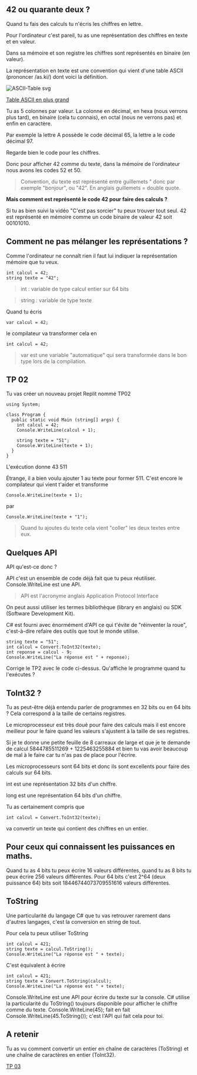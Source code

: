 ## 42 ou quarante deux ?

Quand tu fais des calculs tu n'écris les chiffres en lettre.

Pour l'ordinateur c'est pareil, tu as une représentation des chiffres en texte et en valeur.

Dans sa mémoire et son registre les chiffres sont représentés en binaire (en valeur).

La représentation en texte est une convention qui vient d'une table ASCII (prononcer /as.ki/) dont voici la définition.

![ASCII-Table svg](https://user-images.githubusercontent.com/802089/175801750-87373dae-8b38-41d3-84e5-7d0639d2963c.png)

[Table ASCII en plus grand](https://upload.wikimedia.org/wikipedia/commons/d/dd/ASCII-Table.svg)

Tu as 5 colonnes par valeur. La colonne en décimal, en hexa (nous verrons plus tard), en binaire (cela tu connais), en octal (nous ne verrons pas) et enfin en caractère.

Par exemple la lettre A possède le code décimal 65, la lettre a le code décimal 97.

Regarde bien le code pour les chiffres.

Donc pour afficher 42 comme du texte, dans la mémoire de l'ordinateur nous avons les codes 52 et 50.

> Convention, du texte est représenté entre guillemets " donc par exemple "bonjour", ou "42". En anglais guillemets = double quote.

**Mais comment est représenté le code 42 pour faire des calculs ?**

Si tu as bien suivi la vidéo "C'est pas sorcier" tu peux trouver tout seul. 42 est représenté en mémoire comme un code binaire de valeur 42 soit 00101010.

## Comment ne pas mélanger les représentations ?

Comme l'ordinateur ne connaît rien il faut lui indiquer la représentation mémoire que tu veux.

```
int calcul = 42;
string texte = "42";
```

> int : variable de type calcul entier sur 64 bits

> string : variable de type texte

Quand tu écris
```
var calcul = 42;
```
le compilateur va transformer cela en
```
int calcul = 42;
```

> var est une variable "automatique" qui sera transformée dans le bon type lors de la compilation.


## TP 02

Tu vas créer un nouveau projet Replit nommé TP02

```
using System;

class Program {
  public static void Main (string[] args) {
    int calcul = 42;
    Console.WriteLine(calcul + 1);

    string texte = "51";
    Console.WriteLine(texte + 1);
  }
}
```

L'exécution donne
43
511

Étrange, il a bien voulu ajouter 1 au texte pour former 511. C'est encore le compilateur qui vient t'aider et transforme
```
Console.WriteLine(texte + 1);
```
par
```
Console.WriteLine(texte + "1");
```

> Quand tu ajoutes du texte cela vient "coller" les deux textes entre eux.

## Quelques API

API qu'est-ce donc ?

API c'est un ensemble de code déjà fait que tu peux réutiliser. Console.WriteLine est une API.
> API est l'acronyme anglais Application Protocol Interface

On peut aussi utiliser les termes bibliothèque (library en anglais) ou SDK (Software Development Kit).

C# est fourni avec énormément d'API ce qui t'évite de "réinventer la roue", c'est-à-dire refaire des outils que tout le monde utilise.

```
string texte = "51";
int calcul = Convert.ToInt32(texte);
int reponse = calcul - 9;
Console.WriteLine("La réponse est " + reponse);
```

Corrige le TP2 avec le code ci-dessus. Qu'affiche le programme quand tu l'exécutes ?

## ToInt32 ?

Tu as peut-être déjà entendu parler de programmes en 32 bits ou en 64 bits ? Cela correspond à la taille de certains registres.

Le microprocesseur est très doué pour faire des calculs mais il est encore meilleur pour le faire quand les valeurs s'ajustent à la taille de ses registres.

Si je te donne une petite feuille de 8 carreaux de large et que je te demande de calcul 5844785511269 + 1225463255884 et bien tu vas avoir beaucoup de mal à le faire car tu n'as pas de place pour l'écrire.

Les microprocesseurs sont 64 bits et donc ils sont excellents pour faire des calculs sur 64 bits.

int est une représentation 32 bits d'un chiffre.

long est une représentation 64 bits d'un chiffre.

Tu as certainement compris que
```
int calcul = Convert.ToInt32(texte);
```
va convertir un texte qui contient des chiffres en un entier.

## Pour ceux qui connaissent les puissances en maths.

Quand tu as 4 bits tu peux écrire 16 valeurs différentes, quand tu as 8 bits tu peux écrire 256 valeurs différentes. Pour 64 bits c'est 2^64 (deux puissance 64) bits soit 18446744073709551616 valeurs différentes.

## ToString

Une particularité du langage C# que tu vas retrouver rarement dans d'autres langages, c'est la conversion en string de tout.

Pour cela tu peux utiliser ToString
```
int calcul = 421;
string texte = calcul.ToString();
Console.WriteLine("La réponse est " + texte);
```
C'est équivalent à écrire
```
int calcul = 421;
string texte = Convert.ToString(calcul);
Console.WriteLine("La réponse est " + texte);
```

Console.WriteLine est une API pour écrire du texte sur la console. C# utilise la particularité du ToString() toujours disponible pour afficher le chiffre comme du texte. Console.WriteLine(45); fait en fait Console.WriteLine(45.ToString()); c'est l'API qui fait cela pour toi.

## A retenir

Tu as vu comment convertir un entier en chaîne de caractères (ToString) et une chaîne de caractères en entier (ToInt32).

[TP 03](../TP03/03_TP.md)
